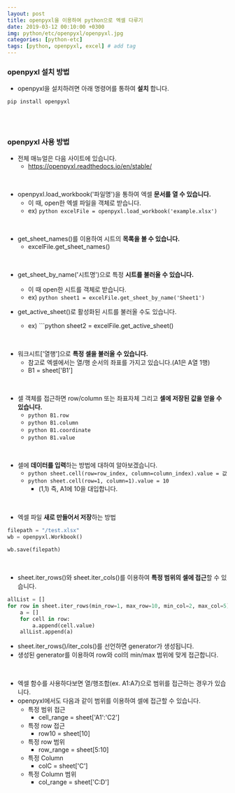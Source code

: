 ```yaml
---
layout: post
title: openpyxl을 이용하여 python으로 엑셀 다루기
date: 2019-03-12 00:10:00 +0300
img: python/etc/openpyxl/openpyxl.jpg
categories: [python-etc] 
tags: [python, openpyxl, excel] # add tag
---
```


### openpyxl 설치 방법

+ openpyxl을 설치하려면 아래 명령어를 통하여 **설치** 합니다.

```python
pip install openpyxl
```

<br><br>

### openpyxl 사용 방법

+ 전체 매뉴얼은 다음 사이트에 있습니다.
    + https://openpyxl.readthedocs.io/en/stable/

<br>

+ openpyxl.load_workbook('파일명')을 통하여 엑셀 **문서를 열 수 있습니다.**
    + 이 때, open한 엑셀 파일을 객체로 받습니다.
    + ex) ```python excelFile = openpyxl.load_workbook('example.xlsx') ```

<br>

+ get_sheet_names()를 이용하여 시트의 **목록을 볼 수 있습니다.**
    + excelFile.get_sheet_names()

<br>

+ get_sheet_by_name('시트명')으로 특정 **시트를 불러올 수 있습니다.**
    + 이 때 open한 시트를 객체로 받습니다.
    + ex) ```python sheet1 = excelFile.get_sheet_by_name('Sheet1') ```

+ get_active_sheet()로 활성화된 시트를 불러올 수도 있습니다.
    + ex) ```python sheet2 = excelFile.get_active_sheet()

<br>

+ 워크시트['열행']으로 **특정 셀을 불러올 수 있습니다.**
    + 참고로 엑셀에서는 열/행 순서의 좌표를 가지고 있습니다.(A1은 A열 1행)
    + B1 = sheet['B1']

<br>

+ 셀 객체를 접근하면 row/column 또는 좌표자체 그리고 **셀에 저장된 값을 얻을 수 있습니다.**
    + ```python B1.row ```
    + ```python B1.column ```
    + ```python B1.coordinate ```
    + ```python B1.value ```

<br>

+ 셀에 **데이터를 입력**하는 방법에 대하여 알아보겠습니다.
    + ```python sheet.cell(row=row_index, column=column_index).value = 값 ```
    + ```python sheet.cell(row=1, column=1).value = 10 ```
        + (1,1) 즉, A1에 10을 대입합니다.

<br>

+ 엑셀 파일 **새로 만들어서 저장**하는 방법

```python
filepath = "/test.xlsx"
wb = openpyxl.Workbook()

wb.save(filepath)
```

<br>

+ sheet.iter_rows()와 sheet.iter_cols()를 이용하여 **특정 범위의 셀에 접근**할 수 있습니다.

```python
allList = []
for row in sheet.iter_rows(min_row=1, max_row=10, min_col=2, max_col=5):
    a = []
    for cell in row:
        a.append(cell.value)
    allList.append(a)
```

+ sheet.iter_rows()/iter_cols()를 선언하면 generator가 생성됩니다.
+ 생성된 generator를 이용하여 row와 col의 min/max 범위에 맞게 접근합니다.

<br>

+ 엑셀 함수를 사용하다보면 열/행조합(ex. A1:A7)으로 범위를 접근하는 경우가 있습니다.
+ openpyxl에서도 다음과 같이 범위를 이용하여 셀에 접근할 수 있습니다.
    + 특정 범위 접근
        + cell_range = sheet['A1':'C2']
	+ 특정 row 접근
	    + row10 = sheet[10]
    + 특정 row 범위 
	    + row_range = sheet[5:10]
	+ 특정 Column
	    + colC = sheet['C']
	+ 특정 Column 범위
	  - col_range = sheet['C:D']
